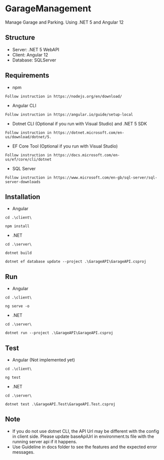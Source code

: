 # GarageManagement
Manage Garage and Parking. Using .NET 5 and Angular 12

## Structure
- Server: .NET 5 WebAPI
- Client: Angular 12
- Database: SQLServer

## Requirements
- npm
```
Follow instruction in https://nodejs.org/en/download/
```

- Angular CLI
```
Follow instruction in https://angular.io/guide/setup-local
```

- Dotnet CLI (Optional if you run with Visual Studio) and .NET 5 SDK
```
Follow instruction in https://dotnet.microsoft.com/en-us/download/dotnet/5.
```

- EF Core Tool (Optional if you run with Visual Studio)
```
Follow instruction in https://docs.microsoft.com/en-us/ef/core/cli/dotnet
```

- SQL Server
```
Follow instruction in https://www.microsoft.com/en-gb/sql-server/sql-server-downloads
```

## Installation
- Angular
```
cd .\client\

npm install
```
- .NET
```
cd .\server\

dotnet build

dotnet ef database update --project .\GarageAPI\GarageAPI.csproj
```

## Run
- Angular
```
cd .\client\

ng serve -o
```
- .NET
```
cd .\server\

dotnet run --project .\GarageAPI\GarageAPI.csproj
```

## Test
- Angular (Not implemented yet)
```
cd .\client\

ng test
```
- .NET
```
cd .\server\

dotnet test .\GarageAPI.Test\GarageAPI.Test.csproj
```

## Note
- If you do not use dotnet CLI, the API Url may be different with the config in client side. Please update baseApiUrl in environment.ts file with the running server api if it happens.
- Use Guideline in docs folder to see the features and the expected error messages.
